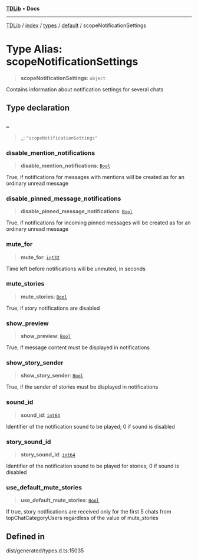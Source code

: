 [**TDLib**](../../../../../../README.md) • **Docs**

***

[TDLib](../../../../../../modules.md) / [index](../../../../../README.md) / [types](../../../README.md) / [default](../README.md) / scopeNotificationSettings

# Type Alias: scopeNotificationSettings

> **scopeNotificationSettings**: `object`

Contains information about notification settings for several chats

## Type declaration

### \_

> **\_**: `"scopeNotificationSettings"`

### disable\_mention\_notifications

> **disable\_mention\_notifications**: [`Bool`](Bool.md)

True, if notifications for messages with mentions will be created as for an ordinary unread message

### disable\_pinned\_message\_notifications

> **disable\_pinned\_message\_notifications**: [`Bool`](Bool.md)

True, if notifications for incoming pinned messages will be created as for an ordinary unread message

### mute\_for

> **mute\_for**: [`int32`](int32-1.md)

Time left before notifications will be unmuted, in seconds

### mute\_stories

> **mute\_stories**: [`Bool`](Bool.md)

True, if story notifications are disabled

### show\_preview

> **show\_preview**: [`Bool`](Bool.md)

True, if message content must be displayed in notifications

### show\_story\_sender

> **show\_story\_sender**: [`Bool`](Bool.md)

True, if the sender of stories must be displayed in notifications

### sound\_id

> **sound\_id**: [`int64`](int64-1.md)

Identifier of the notification sound to be played; 0 if sound is disabled

### story\_sound\_id

> **story\_sound\_id**: [`int64`](int64-1.md)

Identifier of the notification sound to be played for stories; 0 if sound is disabled

### use\_default\_mute\_stories

> **use\_default\_mute\_stories**: [`Bool`](Bool.md)

If true, story notifications are received only for the first 5 chats from topChatCategoryUsers regardless of the value of mute_stories

## Defined in

dist/generated/types.d.ts:15035
